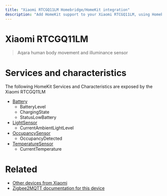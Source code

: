 ```yaml
---
title: "Xiaomi RTCGQ11LM Homebridge/HomeKit integration"
description: "Add HomeKit support to your Xiaomi RTCGQ11LM, using Homebridge, Zigbee2MQTT and homebridge-z2m."
---
```

<!---
This file has been GENERATED using src/docgen/docgen.ts
DO NOT EDIT THIS FILE MANUALLY!
-->
# Xiaomi RTCGQ11LM
> Aqara human body movement and illuminance sensor


# Services and characteristics
The following HomeKit Services and Characteristics are exposed by
the Xiaomi RTCGQ11LM

* [Battery](../../battery.md)
  * BatteryLevel
  * ChargingState
  * StatusLowBattery
* [LightSensor](../../sensors.md)
  * CurrentAmbientLightLevel
* [OccupancySensor](../../sensors.md)
  * OccupancyDetected
* [TemperatureSensor](../../sensors.md)
  * CurrentTemperature


# Related
* [Other devices from Xiaomi](../index.md#xiaomi)
* [Zigbee2MQTT documentation for this device](https://www.zigbee2mqtt.io/devices/RTCGQ11LM.html)